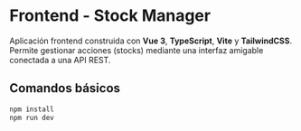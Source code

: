 # Frontend - Stock Manager

Aplicación frontend construida con **Vue 3**, **TypeScript**, **Vite** y **TailwindCSS**. Permite gestionar acciones (stocks) mediante una interfaz amigable conectada a una API REST.

## Comandos básicos

```bash
npm install
npm run dev
